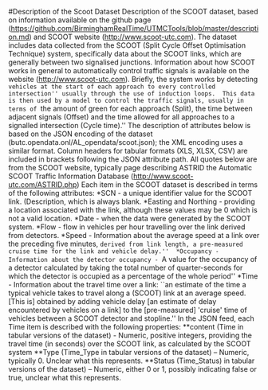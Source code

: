 #Description of the Scoot Dataset
Description of the SCOOT dataset, based on information available on the github page (https://github.com/BirminghamRealTime/UTMCTools/blob/master/description.md) and SCOOT website (http://www.scoot-utc.com).
The dataset includes data collected from the SCOOT (Split Cycle Offset Optimisation Technique) system, specifically data about the SCOOT links, which are generally between two signalised junctions.   Information about how SCOOT works in general to automatically control traffic signals is available on the website (http://www.scoot-utc.com).  Briefly, the system works by detecting ``vehicles at the start of each approach to every controlled intersection'' usually through the use of induction loops.  This data is then used by a model to control the traffic signals, usually in terms of ``the amount of green for each approach (Split), the time between adjacent signals (Offset) and the time allowed for all approaches to a signalled intersection (Cycle time).''
The description of attributes below is based on the JSON encoding of the dataset (butc.opendata.onl/AL_opendata/scoot.json); the XML encoding uses a similar format.  Column headers for tabular formats (XLS, XLSX, CSV) are included in brackets following the JSON attribute path.  All quotes below are from the SCOOT website, typically page describing ASTRID the Automatic SCOOT Traffic Information Database (http://www.scoot-utc.com/ASTRID.php)
Each item in the SCOOT dataset is described in terms of the following attributes:
*SCN - a unique identifier value for the SCOOT link. 
(Description, which is always blank.
*Easting and Northing - providing a location associated with the link, although these values may be 0 which is not a valid location.
*Date - when the data were generated by the SCOOT system. 
*Flow - flow in vehicles per hour travelling over the link derived from detectors.
*Speed - Information about the average speed at a link over the preceding five minutes, ``derived from link length, a pre-measured cruise time for the link and vehicle delay.'' 
*Occupancy - Information about the detector occupancy - ``A value for the occupancy of a detector calculated by taking the total number of quarter-seconds for which the detector is occupied as a percentage of the whole period''
*Time - Information about the travel time over a link: ``an estimate of the time a typical vehicle takes to travel along a (SCOOT) link at an average speed. [This is] obtained by adding vehicle delay [an estimate of delay encountered by vehicles on a link] to the [pre-measured] 'cruise' time of vehicles between a SCOOT detector and stopline.'' In the JSON feed, each Time item is described with the following properties:
**content (Time in tabular versions of the dataset) - Numeric, positive integers, providing the travel time (in seconds) over the SCOOT link, as calculated by the SCOOT system
**Type (Time_Type in tabular versions of the dataset) – Numeric, typically 0.  Unclear what this represents. 
**Status (Time_Status) in tabular versions of the dataset) – Numeric, either 0 or 1, possibly indicating false or true, unclear what this represents. 
